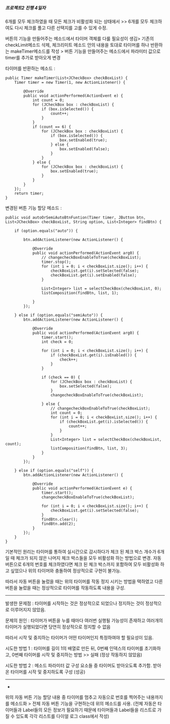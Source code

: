 


##### 프로젝트2 진행 4일차



6개를 모두 체크하였을 때 모든 체크가 비활성화 되는 상태에서 >>
6개를 모두 체크하여도 다시 체크를 풀고 다른 선택지를 고를 수 있게 수정.

버튼의 기능을 만들어주는 메소드에서 타이머 객체를 다룰 필요성이 생김>
기존의 checkLimit메소드 삭제, 체크리미트 메소드 안의 내용을 토대로 타이머를 하나 반환하는 makeTimer메소드를 작성 >
버튼 기능을 만들어주는 메소드에서 파라미터 값으로 timer를 추가로 받아오게 변경




타이머를 반환하는 메소드 :

```
public Timer makeTimer(List<JCheckBox> checkBoxList) {
	Timer timer = new Timer(1, new ActionListener() {

		@Override
		public void actionPerformed(ActionEvent e) {
			int count = 0;
			for (JCheckBox box : checkBoxList) {
				if (box.isSelected()) {
					count++;
				}
			}
			if (count == 6) {
				for (JCheckBox box : checkBoxList) {
					if (box.isSelected()) {
						box.setEnabled(true);
					} else {
						box.setEnabled(false);
					}
				}
			} else {
				for (JCheckBox box : checkBoxList) {
					box.setEnabled(true);
				}
			}
		}
	});
	return timer;
}
```




변경된 버튼 기능 할당 메소드 :

```
public void autoOrSemiAutoBtnFuntion(Timer timer, JButton btn, List<JCheckBox> checkBoxList, String option, List<Integer> findBtn) {

	if (option.equals("auto")) {

		btn.addActionListener(new ActionListener() {

			@Override
			public void actionPerformed(ActionEvent arg0) {
				// changecheckBoxEnableToTrue(checkBoxList);
				timer.stop();
				for (int i = 0; i < checkBoxList.size(); i++) {
					checkBoxList.get(i).setSelected(false);
					checkBoxList.get(i).setEnabled(false);
				}

				List<Integer> list = selectCheckBox(checkBoxList, 0);
				listComposition(findBtn, list, 1);

			}
		});

	} else if (option.equals("semiAuto")) {
		btn.addActionListener(new ActionListener() {

			@Override
			public void actionPerformed(ActionEvent arg0) {
				timer.start();
				int check = 0;

				for (int i = 0; i < checkBoxList.size(); i++) {
					if (checkBoxList.get(i).isEnabled()) {
						check++;
					}
				}

				if (check == 0) {
					for (JCheckBox box : checkBoxList) {
						box.setSelected(false);
					}
					changecheckBoxEnableToTrue(checkBoxList);

				} else {
					// changecheckBoxEnableToTrue(checkBoxList);
					int count = 0;
					for (int i = 0; i < checkBoxList.size(); i++) {
						if (checkBoxList.get(i).isSelected()) {
							count++;
						}
					}
					List<Integer> list = selectCheckBox(checkBoxList, count);
					listComposition(findBtn, list, 3);
				}
			}
		});

	} else if (option.equals("self")) {
		btn.addActionListener(new ActionListener() {

			@Override
			public void actionPerformed(ActionEvent e) {
				timer.start();
				changecheckBoxEnableToTrue(checkBoxList);

				for (int i = 0; i < checkBoxList.size(); i++) {
					checkBoxList.get(i).setSelected(false);
				}
				findBtn.clear();
				findBtn.add(2);
			}
		});
	}
}
```


기본적인 원리는 타이머를 통하여 실시간으로 감시하다가 체크 된 체크 박스 개수가 6개일 때 체크가 되지 않은 나머지 체크 박스들을 모두 비활성화 하는 방법으로 변경.
자동 버튼으로 6개의 번호를 체크하였다면 체크 된 체크 박스까지 포함하여 모두 비활성화 하고 싶었으나 위의 타이머와 충돌하여 정상적으로 구현이 불가능.

따라서 자동 버튼을 눌렀을 때는 위의 타이머를 작동 정지 시키는 방법을 택하였고 다른 버튼을 눌렀을 때는 정상적으로 타이머를 작동하도록 내용을 구성.

---

발생한 문제점 : 
타이머를 시작하는 것은 정상적으로 되었으나 정지하는 것이 정상적으로 이루어지지 않았음.


문제의 원인 :
타이머가 버튼을 누를 때마다 여러번 실행될 가능성이 존재하고 여러개의 타이머가 실행되었다면 당연히 정상적으로 정지할 수 없음

따라서 시작 및 중지하는 타이머가 어떤 타이머인지 특정하여야 할 필요성이 있음.



시도한 방법 1 :
타이머를 길이 1의 배열로 만든 뒤, 0번째 인덱스의 타이머를 초기화하고, 0번째 타이머를 시작 및 중지하는 방법 >> 실패 (정상 작동하지 않았음)

시도한 방법 2 :
메소드 파라미터 값 구성 요소들 중 타이머도 받아오도록 추가함.
받아온 타이머를 시작 및 중지하도록 구성 (성공)

---



+

위의 자동 버튼 기능 할당 내용 중 타이머를 멈추고 자동으로 번호를 찍어주는 내용까지를 메소드화 >
전체 자동 버튼 기능을 구현하는데 위의 메소드를 사용. 
(전체 자동은 타이머들과 Label들의 모든 정보가 필요하기 때문에 타이머들과 Label들을 리스트로 가질 수 있도록 각각 리스트를 다이얼 로그 class에서 작성)